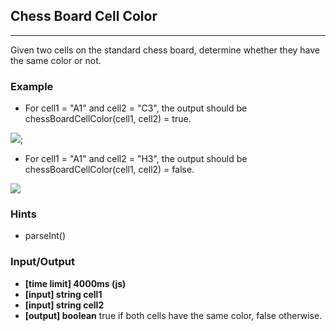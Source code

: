 ## Chess Board Cell Color
---
Given two cells on the standard chess board, determine whether they have the same color or not.

### Example
- For cell1 = "A1" and cell2 = "C3", the output should be
chessBoardCellColor(cell1, cell2) = true.

![](https://codefightsuserpics.s3.amazonaws.com/tasks/chessBoardCellColor/img/example1.png?_tm=1494338560912);

- For cell1 = "A1" and cell2 = "H3", the output should be
chessBoardCellColor(cell1, cell2) = false.

![](https://codefightsuserpics.s3.amazonaws.com/tasks/chessBoardCellColor/img/example2.png?_tm=1494338561188)

### Hints
-   parseInt()

### Input/Output
- **[time limit] 4000ms (js)**
- **[input] string cell1**
- **[input] string cell2**
- **[output] boolean**
true if both cells have the same color, false otherwise.